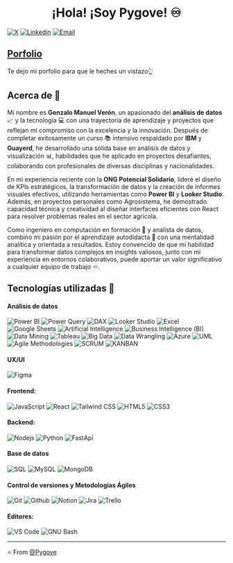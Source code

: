 <h1 align="center">¡Hola! ¡Soy Pygove! ♾️</h1>

[![X](https://img.shields.io/badge/-Twitter-black?style=flat&labelColor=white&logo=x&logoColor=black&link=https://twitter.com/Pygove)](https://twitter.com/Pygove)
[![Linkedin](https://img.shields.io/badge/-LinkedIn-blue?style=flat&logo=Linkedin&logoColor=white&link=www.linkedin.com/in/pygove)](https://www.linkedin.com/in/pygove/)
[![Email](https://img.shields.io/badge/-Email-c14438?style=flat&logo=Gmail&logoColor=white&link=mailto:gonzalo.pygove@gmail.com)](mailto:gonzalo.pygove@gmail.com)

## [Porfolio](https://eloquent-starship-5f698c.netlify.app/)
Te dejo mi porfolio para que le heches un vistazo👆

## Acerca de :wave:

Mi nombre es **Gonzalo Manuel Verón**, un apasionado del **análisis de datos** 📈 y la tecnología 💻 con una trayectoria de aprendizaje y proyectos que reflejan mi compromiso con la excelencia y la innovación. Después de completar exitosamente un curso 📚 intensivo respaldado por **IBM** y **Guayerd**, he desarrollado una sólida base en análisis de datos y visualización 📊, habilidades que he aplicado en proyectos desafiantes, colaborando con profesionales de diversas disciplinas y nacionalidades.

En mi experiencia reciente con la **ONG Potencial Solidario**, lideré el diseño de KPIs estratégicos, la transformación de datos y la creación de informes visuales efectivos, utilizando herramientas como **Power BI** y **Looker Studio**. Además, en proyectos personales como Agrosistema, he demostrado capacidad técnica y creatividad al diseñar interfaces eficientes con React para resolver problemas reales en el sector agrícola.

Como ingeniero en computación en formación 📅 y analista de datos, combino mi pasión por el aprendizaje autodidacta 🧠 con una mentalidad analítica y orientada a resultados. Estoy convencido de que mi habilidad para transformar datos complejos en insights valiosos, junto con mi experiencia en entornos colaborativos, puede aportar un valor significativo a cualquier equipo de trabajo ♾️.

## Tecnologías utilizadas 🧠
#### Análisis de datos
![Power BI](https://img.shields.io/badge/-Power%20BI-000000?style=flat&logo=powerbi)
![Power Query](https://img.shields.io/badge/-Power%20Query-000000?style=flat&logo=powerquery)
![DAX](https://img.shields.io/badge/-DAX-000000?style=flat&logo=dax)
![Looker Studio](https://img.shields.io/badge/-Looker%20Studio-000000?style=flat&logo=looker)
![Excel](https://img.shields.io/badge/-Excel-000000?style=flat&logo=excel)
![Google Sheets](https://img.shields.io/badge/-Google%20Sheets-000000?style=flat&logo=sheets)
![Artificial Intelligence](https://img.shields.io/badge/-Artificial%20Intelligence-000000?style=flat&logo=ai)
![Business Intelligence (BI)](https://img.shields.io/badge/-Business%20Intelligence%20(BI)-000000?style=flat&logo=bi)
![Data Mining](https://img.shields.io/badge/-Data%20Mining-000000?style=flat&logo=ai)
![Tableau](https://img.shields.io/badge/-Tableau-000000?style=flat&logo=tableau)
![Big Data](https://img.shields.io/badge/-Big%20Data-000000?style=flat&logo=bigdata)
![Data Wrangling](https://img.shields.io/badge/-Data%20Wrangling-000000?style=flat&logo=bigdata)
![Azure](https://img.shields.io/badge/-Azure-000000?style=flat&logo=azure)
![UML](https://img.shields.io/badge/-UML-000000?style=flat&logo=UML)
![Agile Methodologies](https://img.shields.io/badge/-Agile%20Methodologies-000000?style=flat&logo=ia)
![SCRUM](https://img.shields.io/badge/-SCRUM-000000?style=flat&logo=scrum)
![KANBAN](https://img.shields.io/badge/-KANBAN-000000?style=flat&logo=kanban)

#### UX/UI
![Figma](https://img.shields.io/badge/-Figma-000000?style=flat&logo=figma)

#### Frontend:
![JavaScript](https://img.shields.io/badge/-JavaScript-000000?style=flat&logo=javascript)
![React](https://img.shields.io/badge/-React-000000?style=flat&logo=react)
![Tailwind CSS](https://img.shields.io/badge/-Tailwind%20CSS-000000?style=flat&logo=tailwindcss)
![HTML5](https://img.shields.io/badge/-HTML5-000000?style=flat&logo=html5)
![CSS3](https://img.shields.io/badge/-CSS-000000?style=flat&logo=css3)

#### Backend:
![Nodejs](https://img.shields.io/badge/-Nodejs-000000?style=flat&logo=Nodejs)
![Python](https://img.shields.io/badge/-Python-000000?style=flat&logo=python)
![FastApi](https://img.shields.io/badge/-FastApi-000000?style=flat&logo=fastapi)

#### Base de datos
![SQL](https://img.shields.io/badge/-SQL-000000?style=flat&logo=sql)
![MySQL](https://img.shields.io/badge/-Mysql-000000?style=flat&logo=mysql)
![MongoDB](https://img.shields.io/badge/-MongoDB-000000?style=flat&logo=mongodb)

#### Control de versiones y Metodologías Ágiles
![Git](https://img.shields.io/badge/-Git-000000?style=flat&logo=git)
![Github](https://img.shields.io/badge/-Github-000000?style=flat&logo=github)
![Notion](https://img.shields.io/badge/-Notion-000000?style=flat&logo=notion)
![Jira](https://img.shields.io/badge/-Jira-000000?style=flat&logo=jira)
![Trello](https://img.shields.io/badge/-Trello-000000?style=flat&logo=trello)

#### Editores:
![VS Code](https://img.shields.io/badge/-VS%20Code-000000?style=flat-square&logo=visual-studio-code&logoColor=ffffff)
![GNU Bash](http://img.shields.io/badge/-GNU%20Bash-000000?style=flat-square&logo=gnu-bash&logoColor=ffffff)

<hr/>

:star: From [@Pygove](https://github.com/Pygove)
